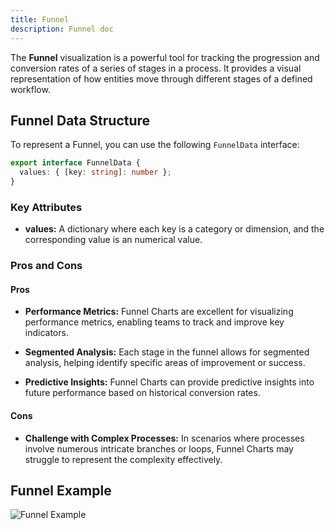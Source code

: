 ```yaml
---
title: Funnel
description: Funnel doc
---
```


The **Funnel** visualization is a powerful tool for tracking the progression and conversion rates of a series of stages in a process. It provides a visual representation of how entities move through different stages of a defined workflow.



## Funnel Data Structure

To represent a Funnel, you can use the following `FunnelData` interface:

```typescript
export interface FunnelData {
  values: { [key: string]: number };
}
```
### Key Attributes

- **values:** A dictionary where each key is a category or dimension, and the corresponding value is an numerical value. 


### Pros and Cons

#### Pros
- **Performance Metrics:** Funnel Charts are excellent for visualizing performance metrics, enabling teams to track and improve key indicators.

- **Segmented Analysis:** Each stage in the funnel allows for segmented analysis, helping identify specific areas of improvement or success.

- **Predictive Insights:** Funnel Charts can provide predictive insights into future performance based on historical conversion rates.

#### Cons

- **Challenge with Complex Processes:** In scenarios where processes involve numerous intricate branches or loops, Funnel Charts may struggle to represent the complexity effectively.


## Funnel Example

![Funnel Example](/Illustry-monorepo/funnel.gif)